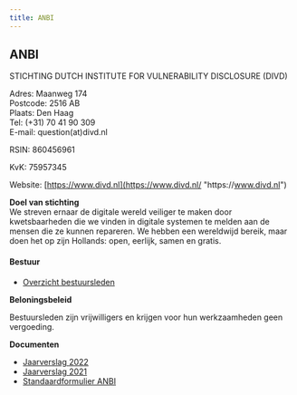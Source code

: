 ```yaml
---
title: ANBI
---
```

## ANBI

STICHTING DUTCH INSTITUTE FOR VULNERABILITY DISCLOSURE (DIVD)

Adres: Maanweg 174\
Postcode: 2516 AB\
Plaats: Den Haag\
Tel: (+31) 70 41 90 309\
E-mail: question(at)divd.nl

RSIN: 860456961

KvK: 75957345

Website: [https://www.divd.nl](https://www.divd.nl/ "https\://www.divd.nl")

**Doel van stichting** \
We streven ernaar de digitale wereld veiliger te maken door kwetsbaarheden die we vinden in digitale systemen te melden aan de mensen die ze kunnen repareren. We hebben een wereldwijd bereik, maar doen het op zijn Hollands: open, eerlijk, samen en gratis.

#### **Bestuur**

* [Overzicht bestuursleden](https://www.divd.nl/who-we-are/team/)

**Beloningsbeleid**

Bestuursleden zijn vrijwilligers en krijgen voor hun werkzaamheden geen vergoeding.

**Documenten**

* [Jaarverslag 2022](/documents/DIVD%20jaarverslag%202022.pdf)
* [Jaarverslag 2021](/documents/DIVD%20jaarverslag%202021.pdf)[](/documents/Standaardformulier%20ANBI.pdf)
* [Standaardformulier ANBI](https://www.divd.nl/documents/Standaardformulier%20ANBI.pdf)
